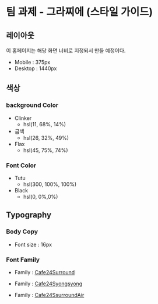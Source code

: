 # 팀 과제 - 그라찌에 (스타일 가이드)

## 레이아웃

이 홈페이지는 해당 화면 너비로 지정되서 만들 예정이다.

-   Mobile : 375px
-   Desktop : 1440px

## 색상

### background Color

-   Clinker
    -   hsl(11, 68%, 14%)
-   금색
    -   hsl(26, 32%, 49%)
-   Flax
    -   hsl(45, 75%, 74%)

### Font Color

-   Tutu
    -   hsl(300, 100%, 100%)
-   Black
    -   hsl(0, 0%,0%)

## Typography

### Body Copy

-   Font size : 16px

### Font Family

-   Family : [Cafe24Surround](https://noonnu.cc/font_page/669)

-   Family : [Cafe24Syongsyong](https://noonnu.cc/font_page/346)
-   Family : [Cafe24SsurroundAir](https://noonnu.cc/font_page/670)
